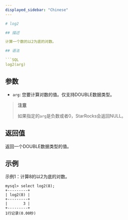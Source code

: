 ```yaml
---
displayed_sidebar: "Chinese"
---

# log2

## 描述

计算一个数的以2为底的对数。

## 语法

```SQL
log2(arg)
```

## 参数

- `arg`: 您要计算对数的值。仅支持DOUBLE数据类型。

> **注意**
>
> 如果指定的`arg`是负数或者0，StarRocks会返回NULL。

## 返回值

返回一个DOUBLE数据类型的值。

## 示例

示例1：计算8的以2为底的对数。

```Plain
mysql> select log2(8);
+---------+
| log2(8) |
+---------+
|       3 |
+---------+
1行记录(0.00秒)
```